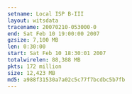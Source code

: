 ```yaml
---
setname: Local ISP B-III
layout: witsdata
tracename: 20070210-053000-0
end: Sat Feb 10 19:00:00 2007
gzsize: 7,100 MB
len: 0:30:00
start: Sat Feb 10 18:30:01 2007
totalwirelen: 88,388 MB
pkts: 172 million
size: 12,423 MB
md5: a988f31530a7a02c5c77f7bcdbc5b7fb
---
```

